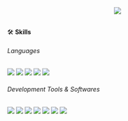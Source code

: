 <div align=center>  
  <img src="https://capsule-render.vercel.app/api?type=soft&color=auto&height=116&section=header&text=Hyunji%20Kim&fontSize=52&animation=fadeIn" /> 
</div>

<br>
<div align=left>
</div>

🛠️ **Skills**
<br>
###### Languages
<img src="https://img.shields.io/badge/Python-3766AB?style=flat-square&logo=Python&logoColor=white"/> <img src="https://img.shields.io/badge/C++-00599C?style=flat-square&logo=C%2B%2B&logoColor=white"/> <img src="https://img.shields.io/badge/R-276DC3?style=flat-square&logo=R&logoColor=white"/> <img src="https://img.shields.io/badge/Flutter-02569B?style=flat-square&logo=Flutter&logoColor=white"/> <img src="https://img.shields.io/badge/Dart-0175C2?style=flat-square&logo=Dart&logoColor=white"/> 

###### Development Tools & Softwares
<img src="https://img.shields.io/badge/Google Colab-F9AB00?style=flat-square&logo=GoogleColab&logoColor=white"/> <img src="https://img.shields.io/badge/Visual Studio-5C2D91?style=flat-square&logo=VisualStudio&logoColor=white"/> <img src="https://img.shields.io/badge/Visual Studio Code-007ACC?style=flat-square&logo=VisualStudioCode&logoColor=white"/> <img src="https://img.shields.io/badge/MySQL-4479A1?style=flat-square&logo=MySQL&logoColor=white"/> <img src="https://img.shields.io/badge/RStudio-75AADB?style=flat-square&logo=RStudio&logoColor=white"/> <img src="https://img.shields.io/badge/Firebase-FFCA28?style=flat-square&logo=Firebase&logoColor=white"/> <img src="https://img.shields.io/badge/Pytorch-EE4C2C?style=flat-square&logo=Pytorch&logoColor=white"/> 


